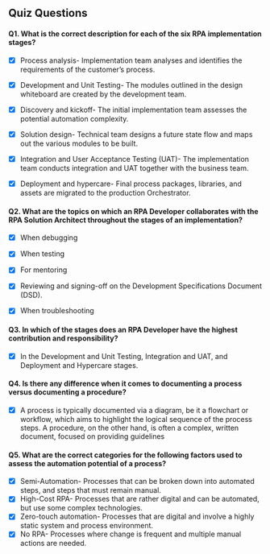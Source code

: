 ## Quiz Questions

#### Q1. What is the correct description  for each of the six RPA implementation stages?

- [x] Process analysis- Implementation team analyses and identifies the requirements of the customer’s process.
- [x] Development and Unit Testing- The modules outlined in the design whiteboard are created by the development team.
- [x] Discovery and kickoff- The initial implementation team assesses the potential automation complexity.
- [x] Solution design- Technical team designs a future state flow and maps out the various modules to be built.
- [x] Integration and User Acceptance Testing (UAT)- The implementation team conducts integration and UAT together with the business team.
- [x] Deployment and hypercare- Final process packages, libraries, and assets are migrated to the production Orchestrator.


#### Q2. What are the topics on which an RPA Developer collaborates with the RPA Solution Architect throughout the stages of an implementation?

- [x] When debugging
- [x] When testing
- [x] For mentoring
- [x] Reviewing and signing-off on the Development Specifications Document (DSD).
- [x] When troubleshooting



#### Q3. In which of the stages does an RPA Developer have the highest contribution and responsibility?

- [x] In the Development and Unit Testing, Integration and UAT, and Deployment and Hypercare stages.



#### Q4. Is there any difference when it comes to documenting a process versus documenting a procedure?

- [x] A process is typically documented via a diagram, be it a flowchart or workflow, which aims to highlight the logical sequence of the process steps. A procedure, on the other hand, is often a complex, written document, focused on providing guidelines


#### Q5. What are the correct categories for the following factors used to assess the automation potential of a process?

- [x] Semi-Automation- Processes that can be broken down into automated steps, and steps that must remain manual.
- [x] High-Cost RPA- Processes that are rather digital and can be automated, but use some complex technologies.
- [x] Zero-touch automation- Processes that are digital and involve a highly static system and process environment.
- [x] No RPA- Processes where change is frequent and multiple manual actions are needed.
